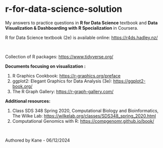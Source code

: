 # r-for-data-science-solution

My answers to practice questions in **R for Data Science** textbook and **Data Visualization & Dashboarding with R Specialization** in Coursera.

R for Data Science textbook (2e) is available online: https://r4ds.hadley.nz/  

<br>

Collection of R packages: https://www.tidyverse.org/

**Documents focusing on visualization :**
1. R Graphics Cookbook: https://r-graphics.org/preface
2. ggplot2: Elegant Graphics for Data Analysis (3e): https://ggplot2-book.org/
3. The R Graph Gallery: https://r-graph-gallery.com/

**Additional resources:**
1. Class SDS 348 Spring 2020, Computational Biology and Bioinformatics, The Wilke Lab: https://wilkelab.org/classes/SDS348_spring_2020.html
2. Computational Genomics with R: https://compgenomr.github.io/book/ 

<br />

Authored by Kane - 06/12/2024
